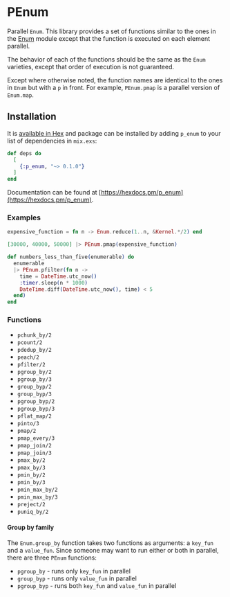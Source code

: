 # PEnum

Parallel `Enum`. This library provides a set of functions similar to the
ones in the [Enum](https://hexdocs.pm/elixir/Enum.html) module except that
the function is executed on each element parallel.

The behavior of each of the functions should be the same as the `Enum` varieties,
except that order of execution is not guaranteed.

Except where otherwise noted, the function names are identical to the ones in
`Enum` but with a `p` in front. For example, `PEnum.pmap` is a parallel version of
`Enum.map`.

## Installation

It is [available in Hex](https://hex.pm/docs/publish) and package can be installed
by adding `p_enum` to your list of dependencies in `mix.exs`:

```elixir
def deps do
  [
    {:p_enum, "~> 0.1.0"}
  ]
end
```

Documentation can be found at [https://hexdocs.pm/p_enum](https://hexdocs.pm/p_enum).

### Examples

```elixir
expensive_function = fn n -> Enum.reduce(1..n, &Kernel.*/2) end

[30000, 40000, 50000] |> PEnum.pmap(expensive_function)
```

```elixir
def numbers_less_than_five(enumerable) do
  enumerable
  |> PEnum.pfilter(fn n ->
    time = DateTime.utc_now()
    :timer.sleep(n * 1000)
    DateTime.diff(DateTime.utc_now(), time) < 5
  end)
end
```

### Functions

* `pchunk_by/2`
* `pcount/2`
* `pdedup_by/2`
* `peach/2`
* `pfilter/2`
* `pgroup_by/2`
* `pgroup_by/3`
* `group_byp/2`
* `group_byp/3`
* `pgroup_byp/2`
* `pgroup_byp/3`
* `pflat_map/2`
* `pinto/3`
* `pmap/2`
* `pmap_every/3`
* `pmap_join/2`
* `pmap_join/3`
* `pmax_by/2`
* `pmax_by/3`
* `pmin_by/2`
* `pmin_by/3`
* `pmin_max_by/2`
* `pmin_max_by/3`
* `preject/2`
* `puniq_by/2`

#### Group by family

The `Enum.group_by` function takes two functions as arguments:
a `key_fun` and a `value_fun`. Since someone may want to run either
or both in parallel, there are three `PEnum` functions:

* `pgroup_by` - runs only `key_fun` in parallel
* `group_byp` - runs only `value_fun` in parallel
* `pgroup_byp` - runs both `key_fun` and `value_fun` in parallel
